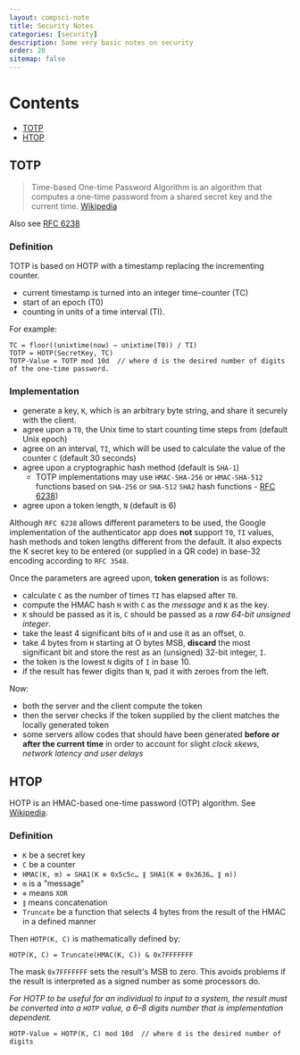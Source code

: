 ```yaml
---
layout: compsci-note
title: Security Notes
categories: [security]
description: Some very basic notes on security
order: 20
sitemap: false
---
```


# Contents

* [TOTP](#totp)
* [HTOP](#htop)

## TOTP

> Time-based One-time Password Algorithm is an algorithm that computes a one-time password from a shared secret key and the current time.
[Wikipedia](https://en.wikipedia.org/wiki/Time-based_One-time_Password_Algorithm)

Also see [RFC 6238](https://tools.ietf.org/html/rfc6238)

### Definition

TOTP is based on HOTP with a timestamp replacing the incrementing counter.

* current timestamp is turned into an integer time-counter (TC)
* start of an epoch (T0)
* counting in units of a time interval (TI).

For example:

```text
TC = floor((unixtime(now) − unixtime(T0)) / TI)
TOTP = HOTP(SecretKey, TC)
TOTP-Value = TOTP mod 10d  // where d is the desired number of digits of the one-time password.
```

### Implementation

* generate a key, `K`, which is an arbitrary byte string, and share it securely with the client.
* agree upon a `T0`, the Unix time to start counting time steps from (default Unix epoch)
* agree on an interval, `TI`, which will be used to calculate the value of the counter `C` (default 30 seconds)
* agree upon a cryptographic hash method (default is `SHA-1`)
  * TOTP implementations may use `HMAC-SHA-256` or `HMAC-SHA-512` functions based on `SHA-256` or `SHA-512` `SHA2` hash functions - [RFC 6238](https://tools.ietf.org/html/rfc6238#section-1.2))
* agree upon a token length, `N` (default is 6)

Although `RFC 6238` allows different parameters to be used, the Google implementation of the authenticator app does **not** support `T0`, `TI` values, hash methods and token lengths different from the default. It also expects the K secret key to be entered (or supplied in a QR code) in base-32 encoding according to `RFC 3548`.

Once the parameters are agreed upon, **token generation** is as follows:

* calculate `C` as the number of times `TI` has elapsed after `T0`.
* compute the HMAC hash `H` with `C` as the *message* and `K` as the key.
* `K` should be passed as it is, `C` should be passed as a *raw 64-bit unsigned integer*.
* take the least 4 significant bits of `H` and use it as an offset, `O`.
* take 4 bytes from `H` starting at O bytes MSB, **discard** the most significant bit and store the rest as an (unsigned) 32-bit integer, `I`.
* the token is the lowest `N` digits of `I` in base 10.
* if the result has fewer digits than `N`, pad it with zeroes from the left.

Now:

* both the server and the client compute the token
* then the server checks if the token supplied by the client matches the locally generated token
* some servers allow codes that should have been generated **before or after the current time** in order to account for slight *clock skews, network latency and user delays*

## HTOP

HOTP is an HMAC-based one-time password (OTP) algorithm. See [Wikipedia](https://en.wikipedia.org/wiki/HMAC-based_One-time_Password_Algorithm#Definition).

### Definition

* `K` be a secret key
* `C` be a counter
* `HMAC(K, m) = SHA1(K ⊕ 0x5c5c… ∥ SHA1(K ⊕ 0x3636… ∥ m))`
* `m` is a "message"
* `⊕` means `XOR`
* `∥` means concatenation
* `Truncate` be a function that selects 4 bytes from the result of the HMAC in a defined manner

Then `HOTP(K, C)` is mathematically defined by:

```text
HOTP(K, C) = Truncate(HMAC(K, C)) & 0x7FFFFFFF
```

The mask `0x7FFFFFFF` sets the result's MSB to zero. This avoids problems if the result is interpreted as a signed number as some processors do.

*For HOTP to be useful for an individual to input to a system, the result must be converted into a `HOTP` value, a 6–8 digits number that is implementation dependent.*

```text
HOTP-Value = HOTP(K, C) mod 10d  // where d is the desired number of digits
```